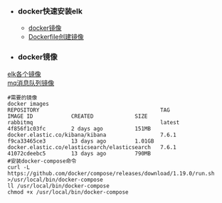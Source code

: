 + ### docker快速安装elk
    + [docker镜像](#docker镜像)
    + [Dockerfile创建镜像](#dockerfile创建镜像)
+ ### docker镜像
[elk各个镜像](https://www.docker.elastic.co/#)  
[mq消息队列镜像](https://store.docker.com/images/rabbitmq) 
```
#需要的镜像
docker images
REPOSITORY                                      TAG                 IMAGE ID            CREATED             SIZE
rabbitmq                                        latest              4f856f1c03fc        2 days ago          151MB
docker.elastic.co/kibana/kibana                 7.6.1               f9ca33465ce3        13 days ago         1.01GB
docker.elastic.co/elasticsearch/elasticsearch   7.6.1               41072cdeebc5        13 days ago         790MB
#安装docker-compose命令
curl -L https://github.com/docker/compose/releases/download/1.19.0/run.sh >/usr/local/bin/docker-compose
ll /usr/local/bin/docker-compose 
chmod +x /usr/local/bin/docker-compose
```